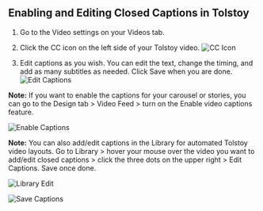 ## Enabling and Editing Closed Captions in Tolstoy

1. Go to the Video settings on your Videos tab.
2. Click the CC icon on the left side of your Tolstoy video.
   ![CC Icon](https://github.com/user-attachments/assets/077ce527-b98d-43b4-9c2d-8d79250e59d0)

3. Edit captions as you wish. You can edit the text, change the timing, and add as many subtitles as needed. Click Save when you are done.
   ![Edit Captions](https://github.com/user-attachments/assets/ca09b8f4-edad-4beb-a619-87937702582c)

**Note:** If you want to enable the captions for your carousel or stories, you can go to the Design tab > Video Feed > turn on the Enable video captions feature.

![Enable Captions](https://github.com/user-attachments/assets/7aeef6ae-d8ca-4bf5-b8ab-e449447238bc)

**Note:** You can also add/edit captions in the Library for automated Tolstoy video layouts. Go to Library > hover your mouse over the video you want to add/edit closed captions > click the three dots on the upper right > Edit Captions. Save once done.

![Library Edit](https://github.com/user-attachments/assets/155798de-4284-4bc0-9123-ff1bae4fcb3d)

![Save Captions](https://github.com/user-attachments/assets/d19e1707-bcec-4d88-b68e-04a531f3bf89)
